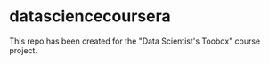 datasciencecoursera
===================

This repo has been created for the "Data Scientist's Toobox" course project.
